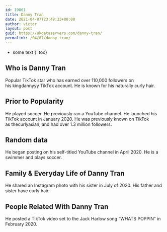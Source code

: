 ```yaml
---
id: 19861
title: Danny Tran
date: 2021-04-07T23:49:33+00:00
author: victor
layout: post
guid: https://ukdataservers.com/danny-tran/
permalink: /04/07/danny-tran/
---
```


* some text
{: toc}


## Who is Danny Tran



Popular TikTok star who has earned over 110,000 followers on his kingdannyyy TikTok account. He is known for his naturally curly hair. 

                
                
                
## Prior to Popularity



He played soccer. He previously ran a YouTube channel. He launched his TikTok account in January 2020. He was previously known on TikTok as thecurlyasian, and had over 1.3 million followers.

                
                
                
## Random data



He began posting on his self-titled YouTube channel in April 2020. He is a swimmer and plays soccer. 

                
                
                
## Family & Everyday Life of Danny Tran



He shared an Instagram photo with his sister in July of 2020. His father and sister have curly hair.

                
                
                
## People Related With Danny Tran



He posted a TikTok video set to the Jack Harlow song &#8220;WHATS POPPIN&#8221; in February 2020. 

                
              
            
          
          
          